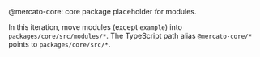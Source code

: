 @mercato-core: core package placeholder for modules.

In this iteration, move modules (except `example`) into `packages/core/src/modules/*`.
The TypeScript path alias `@mercato-core/*` points to `packages/core/src/*`.
